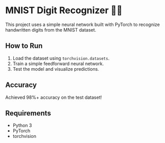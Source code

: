 # MNIST Digit Recognizer 🧠🔢

This project uses a simple neural network built with PyTorch to recognize handwritten digits from the MNIST dataset.

## How to Run
1. Load the dataset using `torchvision.datasets`.
2. Train a simple feedforward neural network.
3. Test the model and visualize predictions.

## Accuracy
Achieved 98%+ accuracy on the test dataset!

## Requirements
- Python 3
- PyTorch
- torchvision
